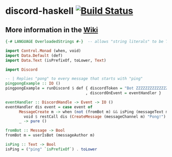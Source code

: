 # discord-haskell [![Build Status](https://travis-ci.org/aquarial/discord-haskell.png?branch=master)](https://travis-ci.org/aquarial/discord-haskell)

## More information in the [Wiki](https://github.com/aquarial/discord-haskell/wiki)

```haskell
{-# LANGUAGE OverloadedStrings #-}  -- allows "string literals" to be Text

import Control.Monad (when, void)
import Data.Default (def)
import Data.Text (isPrefixOf, toLower, Text)

import Discord

-- | Replies "pong" to every message that starts with "ping"
pingpongExample :: IO ()
pingpongExample = runDiscord $ def { discordToken = "Bot ZZZZZZZZZZZZZZZZZZZ"
                                   , discordOnEvent = eventHandler }

eventHandler :: DiscordHandle -> Event -> IO ()
eventHandler dis event = case event of
      MessageCreate m -> when (not (fromBot m) && isPing (messageText m)) $ do
        void $ restCall dis (CreateMessage (messageChannel m) "Pong!")
      _ -> pure ()

fromBot :: Message -> Bool
fromBot m = userIsBot (messageAuthor m)

isPing :: Text -> Bool
isPing = ("ping" `isPrefixOf`) . toLower
```
